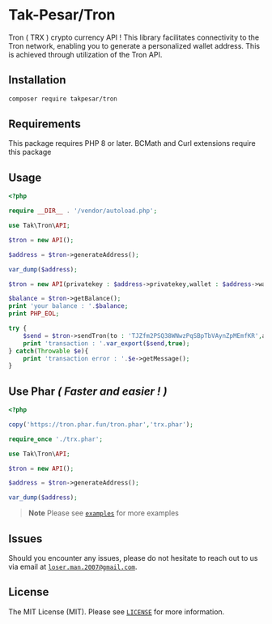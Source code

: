 # Tak-Pesar/Tron
Tron ( TRX ) crypto currency API !
This library facilitates connectivity to the Tron network, enabling you to generate a personalized wallet address. This is achieved through utilization of the Tron API.

## Installation
```bash
composer require takpesar/tron
```

## Requirements

This package requires PHP 8 or later. BCMath and Curl extensions require this package

## Usage

```php
<?php

require __DIR__ . '/vendor/autoload.php';

use Tak\Tron\API;

$tron = new API();

$address = $tron->generateAddress();

var_dump($address);

$tron = new API(privatekey : $address->privatekey,wallet : $address->wallet);

$balance = $tron->getBalance();
print 'your balance : '.$balance;
print PHP_EOL;

try {
	$send = $tron->sendTron(to : 'TJZfm2PSQ38WNwzPqSBpTbVAynZpMEmfKR',amount : 10.5);
	print 'transaction : '.var_export($send,true);
} catch(Throwable $e){
	print 'transaction error : '.$e->getMessage();
}
```

## Use Phar _( Faster and easier ! )_

```php
<?php

copy('https://tron.phar.fun/tron.phar','trx.phar');

require_once './trx.phar';

use Tak\Tron\API;

$tron = new API();

$address = $tron->generateAddress();

var_dump($address);
```

> **Note**
> Please see [`examples`](./example) for more examples

## Issues

Should you encounter any issues, please do not hesitate to reach out to us via email at [`loser.man.2007@gmail.com`](mailto:loser.man.2007@gmail.com).

## License

The MIT License (MIT). Please see [`LICENSE`](./LICENSE) for more information.

